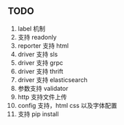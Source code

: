 ## TODO

1. label 机制
2. 支持 readonly
3. reporter 支持 html
4. driver 支持 sls
6. driver 支持 grpc
7. driver 支持 thrift
9. driver 支持 elasticsearch
10. 参数支持 validator
12. http 支持文件上传
14. config 支持，html css 以及字体配置
17. 支持 pip install
